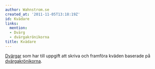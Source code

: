 ```yaml
---
author: Wahnstrom.se
created_at: '2011-11-05T13:18:19Z'
id: Kvädare
links:
  mention:
  - Dvärg
  - dvärgakrönikorna
title: Kvädare
---
```


[Dvärgar] som har till uppgift att skriva och framföra kväden baserade på [dvärgakrönikorna].

  [Dvärgar]: Dvärg
  [dvärgakrönikorna]: dvärgakrönikorna